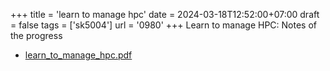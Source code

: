 +++
title = 'learn to manage hpc'
date = 2024-03-18T12:52:00+07:00
draft = false
tags = ['sk5004']
url = '0980'
+++
Learn to manage HPC: Notes of the progress
<!--more-->

+ [learn_to_manage_hpc.pdf](https://osf.io/mdc8w)
